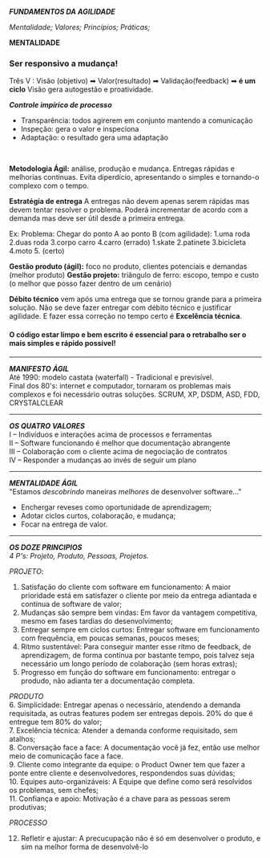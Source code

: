 ***FUNDAMENTOS DA AGILIDADE***

*Mentalidade; Valores; Princípios; Práticas;*
</br>

**MENTALIDADE**
### Ser responsivo a mudança!

Três V : Visão (objetivo) ➡ Valor(resultado) ➡ Validação(feedback) ➡ **é um ciclo**
Visão gera autogestão e proatividade.
</br>

***Controle impírico de processo***
- Transparência: todos agirerem em conjunto mantendo a comunicação
- Inspeção: gera o valor e inspeciona
- Adaptação: o resultado gera uma adaptação
</br>

**Metodologia Ágil:** análise, produção e mudança. Entregas rápidas e melhorias continuas.
Evita diperdício, apresentando o simples e tornando-o complexo com o tempo.

**Estratégia de entrega**
A entregas não devem apenas serem rápidas mas devem tentar resolver o problema.
Poderá incrementar de acordo com a demanda mas deve ser útil desde a primeira entrega.

Ex: Problema: Chegar do ponto A ao ponto B (com agilidade):
1.uma roda 2.duas roda 3.corpo carro 4.carro (errado)
1.skate 2.patinete 3.bicicleta 4.moto 5. (certo)

**Gestão produto (ágil):** foco no produto, clientes potenciais e demandas (melhor produto)
**Gestão projeto:** triângulo de ferro: escopo, tempo e custo (o melhor que posso fazer dentro de um cenário)

**Débito técnico** vem após uma entrega que se tornou grande para a primeira solução.
Não se deve fazer entregar com débito técnico e justificar agilidade.
E fazer essa correção no tempo certo é **Excelência técnica**.

#### O código estar limpo e bem escrito é essencial para o retrabalho ser o mais simples e rápido possivel!

---
***MANIFESTO ÁGIL*** </br>
Até 1990: modelo castata (waterfall) - Tradicional e previsível. </br>
Final dos 80's: internet e computador, tornaram os problemas mais complexos e foi necessário outras soluções. SCRUM, XP, DSDM, ASD, FDD, CRYSTALCLEAR

---
***OS QUATRO VALORES*** </br>
    I – Indivíduos e interações acima de processos e ferramentas </br>
    II – Software funcionando é melhor que documentação abrangente </br>
    III – Colaboração com o cliente acima de negociação de contratos </br>
    IV – Responder a mudanças ao invés de seguir um plano </br>

---
***MENTALIDADE ÁGIL*** </br>
"Estamos *descobrindo* maneiras *melhores* de desenvolver software..."

- Enchergar reveses como oportunidade de aprendizagem;
- Adotar ciclos curtos, colaboração, e mudança;
- Focar na entrega de valor.

---
***OS DOZE PRINCIPIOS*** </br>
*4 P's: Projeto, Produto, Pessoas, Projetos.*

*PROJETO*: </br>
1. Satisfação do cliente com software em funcionamento: A maior prioridade está em satisfazer o cliente por meio da entrega adiantada e contínua de software de valor;
2. Mudanças são sempre bem vindas: Em favor da vantagem competitiva, mesmo em fases tardias do desenvolvimento;
3. Entregar sempre em ciclos curtos: Entregar software em funcionamento com frequência, em poucas semanas, poucos meses;
4. Ritmo sustentável: Para conseguir manter esse ritmo de feedback, de aprendizagem, de forma contínua por bastante tempo, pois talvez seja necessário um longo período de colaboração (sem horas extras);
5. Progresso em função do software em funcionamento: entregar o produdo, não adianta ter a documentação completa.

*PRODUTO* </br>
6. Simplicidade: Entregar apenas o necessário, atendendo a demanda requisitada, as outras features podem ser entregas depois. 20% do que é entregue tem 80% do valor; </br>
7. Excelência técnica: Atender a demanda conforme requisitado, sem atalhos; </br>
8. Conversação face a face: A documentação você já fez, então use melhor meio de comunicação face a face. </br>
9. Cliente como integrante da equipe: o Product Owner tem que fazer a ponte entre cliente e desenvolvedores, respondendos suas dúvidas; </br>
10. Equipes auto-organizáveis: A Equipe que define como será resolvidos os problemas, sem chefes; </br>
11. Confiança e apoio: Motivação é a chave para as pessoas serem produtivas; </br>

*PROCESSO*

12. Refletir e ajustar: A precucupação não é só em desenvolver o produto, e sim na melhor forma de desenvolvê-lo




